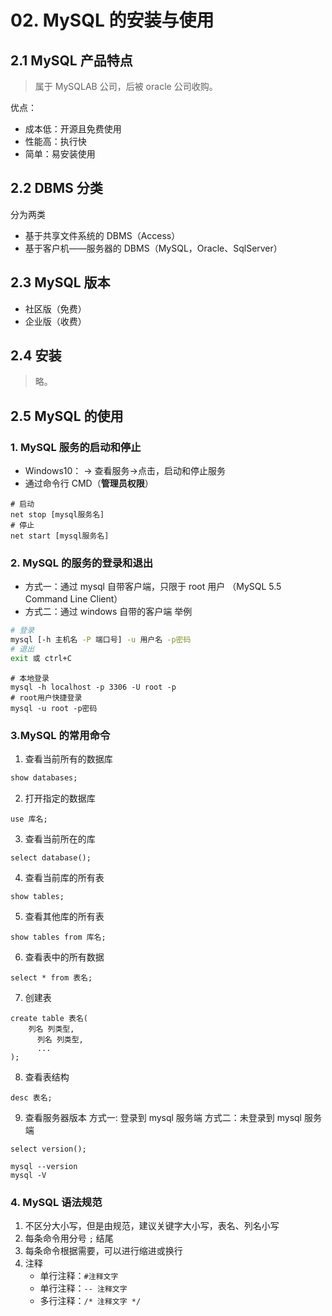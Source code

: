 # 02. MySQL 的安装与使用

## 2.1 MySQL 产品特点

> 属于 MySQLAB 公司，后被 oracle 公司收购。

优点：

- 成本低：开源且免费使用
- 性能高：执行快
- 简单：易安装使用

## 2.2 DBMS 分类

分为两类

- 基于共享文件系统的 DBMS（Access）
- 基于客户机——服务器的 DBMS（MySQL，Oracle、SqlServer）

## 2.3 MySQL 版本

- 社区版（免费）
- 企业版（收费）

## 2.4 安装

> 略。

## 2.5 MySQL 的使用

### 1. MySQL 服务的启动和停止

- Windows10： -> 查看服务->点击，启动和停止服务
- 通过命令行 CMD（**管理员权限**）

```
# 启动
net stop [mysql服务名]
# 停止
net start [mysql服务名]
```

### 2. MySQL 的服务的登录和退出

- 方式一：通过 mysql 自带客户端，只限于 root 用户
  （MySQL 5.5 Command Line Client）
- 方式二：通过 windows 自带的客户端
  举例

```bash
# 登录
mysql [-h 主机名 -P 端口号] -u 用户名 -p密码
# 退出
exit 或 ctrl+C
```

```
# 本地登录
mysql -h localhost -p 3306 -U root -p
# root用户快捷登录
mysql -u root -p密码
```

### 3.MySQL 的常用命令

1. 查看当前所有的数据库

```sql
show databases;
```

2. 打开指定的数据库

```
use 库名;
```

3. 查看当前所在的库

```
select database();
```

4. 查看当前库的所有表

```
show tables;
```

5. 查看其他库的所有表

```
show tables from 库名;
```

6. 查看表中的所有数据

```
select * from 表名;
```

7. 创建表

```
create table 表名(
    列名 列类型,
      列名 列类型,
      ...
);
```

8. 查看表结构

```
desc 表名;
```

9. 查看服务器版本
   方式一: 登录到 mysql 服务端
   方式二：未登录到 mysql 服务端

```
select version();
```

```
mysql --version
mysql -V
```

### 4. MySQL 语法规范

1. 不区分大小写，但是由规范，建议关键字大小写，表名、列名小写
2. 每条命令用分号 `;` 结尾
3. 每条命令根据需要，可以进行缩进或换行
4. 注释
   - 单行注释：`#注释文字`
   - 单行注释：`-- 注释文字`
   - 多行注释：`/* 注释文字 */`
